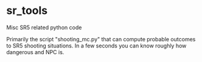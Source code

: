 sr_tools
========

Misc SR5 related python code

Primarily the script "shooting_mc.py" that can compute probable outcomes to
SR5 shooting situations. In a few seconds you can know roughly how dangerous
and NPC is.
